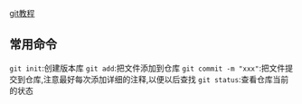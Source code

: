 [git教程](https://www.liaoxuefeng.com/wiki/0013739516305929606dd18361248578c67b8067c8c017b000/)

## 常用命令
`git init`:创建版本库
`git add`:把文件添加到仓库
`git commit -m "xxx"`:把文件提交到仓库,注意最好每次添加详细的注释,以便以后查找
`git status`:查看仓库当前的状态
